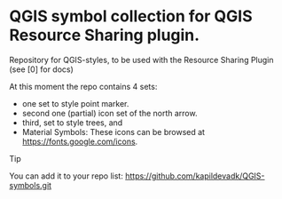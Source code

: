 # QGIS symbol collection for QGIS Resource Sharing plugin. 

Repository for QGIS-styles, to be used with the Resource Sharing Plugin (see [0] for docs)

At this moment the repo contains 4 sets:

- one set to style point marker.
- second one (partial) icon set of the north arrow.
- third, set to style trees, and
- Material Symbols: These icons can be browsed at https://fonts.google.com/icons.

> [!TIP]
> You can add it to your repo list: https://github.com/kapildevadk/QGIS-symbols.git
